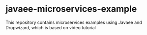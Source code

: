 # javaee-microservices-example
This repository contains microservices examples using Javaee and Dropwizard, which  is based on video tutorial
